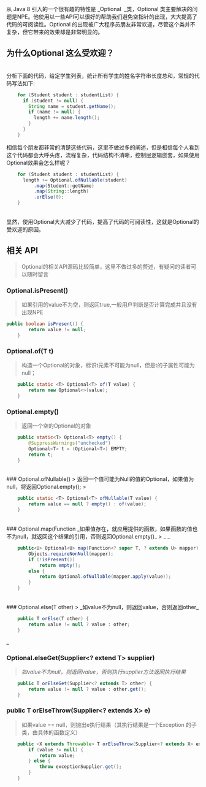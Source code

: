 从 Java 8 引入的一个很有趣的特性是 _Optional  _类，Optional 类主要解决的问题是NPE。他使用以一些API可以很好的帮助我们避免空指针的出现，大大提高了代码的可阅读性。Optional 的出现被广大程序员朋友非常欢迎，尽管这个类并不复杂，但它带来的效果却是非常明显的。

<a name="JD1wN"></a>
## 为什么Optional 这么受欢迎？

<br />分析下面的代码，给定学生列表，统计所有学生的姓名字符串长度总和，常规的代码写法如下:<br />

```java
    for (Student student : studentList) {
      if (student != null) {
        String name = student.getName();
        if (name != null) {
          length += name.length();
        }
      }
    }
```
相信每个朋友都非常的清楚这些代码，这里不做过多的阐述，但是相信每个人看到这个代码都会大呼头疼，流程复杂，代码结构不清晰，控制层逻辑嵌套，如果使用Optional效果会怎么样呢？<br />

```java
    for (Student student : studentList) {
      length += Optional.ofNullable(student)
          .map(Student::getName)
          .map(String::length)
          .orElse(0);
    }
```

<br />显然，使用Optional大大减少了代码，提高了代码的可阅读性，这就是Optional的受欢迎的原因。<br />

<a name="x2dUV"></a>
## 相关 API
> Optional的相关API源码比较简单，这里不做过多的赘述，有疑问的读者可以随时留言



<a name="g1dkH"></a>
### Optional.isPresent()
> 如果引用的value不为空，则返回true,一般用户判断是否计算完成并且没有出现NPE

```java
public boolean isPresent() {
        return value != null;
    }
```


<a name="2s3Hp"></a>
### Optional.of(T t)
> 构造一个Optional的对象，标识t元素不可能为null，但是t的子属性可能为null；

```java
    public static <T> Optional<T> of(T value) {
        return new Optional<>(value);
    }
```


<a name="FqW3p"></a>
### Optional.empty()
> 返回一个空的Optional的对象

```java
    public static<T> Optional<T> empty() {
        @SuppressWarnings("unchecked")
        Optional<T> t = (Optional<T>) EMPTY;
        return t;
    }
```
<br />
<a name="HTjIG"></a>
### Optional.ofNullable()
> 返回一个值可能为Null的值的Optional，如果值为null，将返回Optional.empty();
> 

```java
    public static <T> Optional<T> ofNullable(T value) {
        return value == null ? empty() : of(value);
    }
```
<br />
<a name="EiZXJ"></a>
### Optional.map(Function<? **super **T, ? **extends **U)
_
> _如果值存在，就应用提供的函数，如果函数的值也不为null，就返回这个结果的引用，否则返回Optional.empty()_
> _  _

```java
    public<U> Optional<U> map(Function<? super T, ? extends U> mapper) {
        Objects.requireNonNull(mapper);
        if (!isPresent())
            return empty();
        else {
            return Optional.ofNullable(mapper.apply(value));
        }
    }
```
<br />
<a name="vxzeF"></a>
### Optional.else(T other)
> _如value不为null，则返回value，否则返回other_

```java
    public T orElse(T other) {
        return value != null ? value : other;
    }
```
_
<a name="3pEZF"></a>
### Optional.elseGet(Supplier<? extend T> supplier)
> _如value不为null，则返回value，否则执行supplier方法返回执行结果_

```java
    public T orElseGet(Supplier<? extends T> other) {
        return value != null ? value : other.get();
    }
```
<a name="vjRaR"></a>
### public T orElseThrow(Supplier<? extends X> e)
> 如果value == null，则抛出e执行结果（其执行结果是一个Exception 的子类，由具体的函数定义） 

```java
    public <X extends Throwable> T orElseThrow(Supplier<? extends X> exceptionSupplier) throws X {
        if (value != null) {
            return value;
        } else {
            throw exceptionSupplier.get();
        }
    }
```


